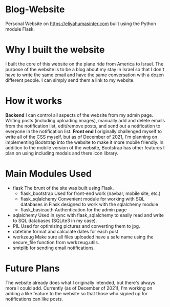 

# Blog-Website

Personal Website on https://eliyahumasinter.com built using the Python module Flask.

# Why I built the website
I built the core of this website on the plane ride from America to Israel. 
The purpose of the website is to be a blog about my stay in Israel so that I don't have to write the same email and have the same conversation with a dozen different people. I can simply send them a link to my website.

# How it works
**Backend** 
I can control all aspects of the website from my admin page. Writing posts (including uploading images), manually add and delete emails from the notification list,  edit/remove posts, and send out a notification to everyone in the notification list. 
**Front end**
I originally challenged myself to write all of the CSS myself, but as of December of 2021, I'm planning on implementing Bootstrap into the website to make it more mobile friendly. In addition to the mobile version of the website, Bootstrap has other features I plan on using including modals and there icon library.  
# Main Modules Used
* flask
		 The brunt of the site was built using Flask. 
	* flask_bootstrap
	  Used for front-end work (navbar, mobile site, etc.)
	* flask_sqlalchemy
	  Convenient module for working with SQL databases in Flask designed to work with the sqlalchemy module
	* flask_basicauth
	  Authentication for the admin page
* sqlalchemy
Used in sync with flask_sqlalchemy to easily read and write to SQL databases (SQLite3 in my case).
* PIL
Used for optimizing pictures and converting them to jpg.
* datetime
format and calculate dates for each post
* werkzeug
Make sure all files uploaded have a safe name using the secure_file function from werkzeug.utils.
* smtplib
 for sending email notifications. 
# Future Plans
The website already does what I originally intended, but there's always more I could add. Currently (as of December of 2021), I'm working on adding a like feature to the website so that those who signed up for notifications can like posts.
